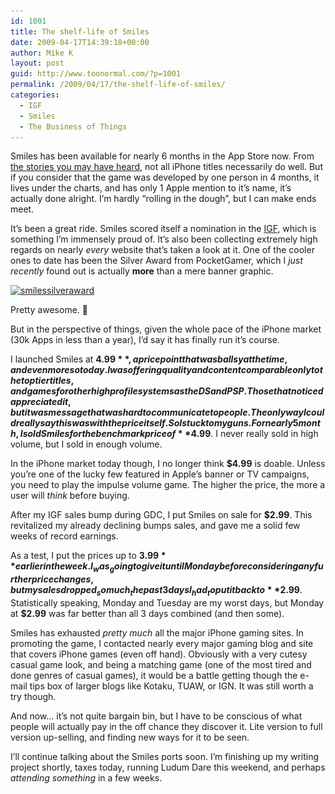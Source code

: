 ```yaml
---
id: 1001
title: The shelf-life of Smiles
date: 2009-04-17T14:39:18+00:00
author: Mike K
layout: post
guid: http://www.toonormal.com/?p=1001
permalink: /2009/04/17/the-shelf-life-of-smiles/
categories:
  - IGF
  - Smiles
  - The Business of Things
---
```

Smiles has been available for nearly 6 months in the App Store now. From [the stories you may have heard](http://www.streamingcolour.com/blog/2009/03/09/the-numbers-post-aka-brutal-honesty/), not all iPhone titles necessarily do well. But if you consider that the game was developed by one person in 4 months, it lives under the charts, and has only 1 Apple mention to it&#8217;s name, it&#8217;s actually done alright. I&#8217;m hardly &#8220;rolling in the dough&#8221;, but I can make ends meet.

It&#8217;s been a great ride. Smiles scored itself a nomination in the [IGF](http://www.igfmobile.com), which is something I&#8217;m immensely proud of. It&#8217;s also been collecting extremely high regards on nearly _every_ website that&#8217;s taken a look at it. One of the cooler ones to date has been the Silver Award from PocketGamer, which I _just recently_ found out is actually **more** than a mere banner graphic.

[<img src="/wp-content/uploads/2009/04/smilessilveraward-450x337.jpg" alt="smilessilveraward" title="smilessilveraward" width="450" height="337" class="aligncenter size-medium wp-image-1006" srcset="http://blog.toonormal.com/wp-content/uploads/2009/04/smilessilveraward-450x337.jpg 450w, http://blog.toonormal.com/wp-content/uploads/2009/04/smilessilveraward-1024x768.jpg 1024w, http://blog.toonormal.com/wp-content/uploads/2009/04/smilessilveraward.jpg 1094w" sizes="(max-width: 450px) 100vw, 450px" />](/wp-content/uploads/2009/04/smilessilveraward.jpg)

Pretty awesome. 🙂

But in the perspective of things, given the whole pace of the iPhone market (30k Apps in less than a year), I&#8217;d say it has finally run it&#8217;s course.

I launched Smiles at **$4.99**, a price point that was ballsy at the time, and even more so today. I was offering quality and content comparable only to the top tier titles, and games for other high profile systems as the DS and PSP. Those that noticed appreciated it, but it was message that was hard to communicate to people. The only way I could really say this was with the price itself. So I stuck to my guns. For nearly 5 month, I sold Smiles for the benchmark price of **$4.99**. I never really sold in high volume, but I sold in enough volume.

In the iPhone market today though, I no longer think **$4.99** is doable. Unless you&#8217;re one of the lucky few featured in Apple&#8217;s banner or TV campaigns, you need to play the impulse volume game. The higher the price, the more a user will _think_ before buying.

After my IGF sales bump during GDC, I put Smiles on sale for **$2.99**. This revitalized my already declining bumps sales, and gave me a solid few weeks of record earnings.

As a test, I put the prices up to **$3.99** earlier in the week. I _was_ going to give it until Monday before considering any further price changes, but my sales dropped _so much_ the past 3 days I _had_ to put it back to **$2.99**. Statistically speaking, Monday and Tuesday are my worst days, but Monday at **$2.99** was far better than all 3 days combined (and then some).

Smiles has exhausted _pretty much_ all the major iPhone gaming sites. In promoting the game, I contacted nearly every major gaming blog and site that covers iPhone games (even off hand). Obviously with a very cutesy casual game look, and being a matching game (one of the most tired and done genres of casual games), it would be a battle getting though the e-mail tips box of larger blogs like Kotaku, TUAW, or IGN. It was still worth a try though.

And now&#8230; it&#8217;s not quite bargain bin, but I have to be conscious of what people will actually pay in the off chance they discover it. Lite version to full version up-selling, and finding new ways for it to be seen.

I&#8217;ll continue talking about the Smiles ports soon. I&#8217;m finishing up my writing project shortly, taxes today, running Ludum Dare this weekend, and perhaps _attending something_ in a few weeks.